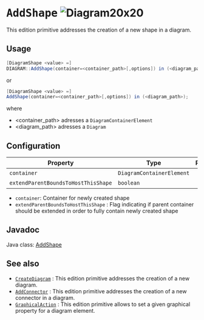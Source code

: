 <h1><tt>AddShape</tt> <img src="https://support.openflexo.org/images/components/ta/diagram_ta/Diagram20x20.png" alt="Diagram20x20" /></h1>

This edition primitive addresses the creation of a new shape in a diagram.

## Usage

```java
[DiagramShape <value> =] 
DIAGRAM::AddShape(container=<container_path>[,options]) in (<diagram_path>);
```
or 

```java
[DiagramShape <value> =] 
AddShape(container=<container_path>[,options]) in (<diagram_path>);
```

where 

- \<container_path\> adresses a `DiagramContainerElement`
- \<diagram_path\> adresses a `Diagram`

## Configuration

| Property        | Type                    | Required  |
| --------------- |-------------------------| :--------:|
| `container`      | `DiagramContainerElement` | yes       | 
| `extendParentBoundsToHostThisShape`      | `boolean` | no  |
   
- `container`: Container for newly created shape
- `extendParentBoundsToHostThisShape` : Flag indicating if parent container should be extended in order to fully contain newly created shape

## Javadoc

Java class: [AddShape](./flexodiagram/apidocs/org/openflexo/technologyadapter/diagram/model/action/AddShape.html)

## See also

- [`CreateDiagram`](CreateDiagram.html) : This edition primitive addresses the creation of a new diagram.
- [`AddConnector`](AddConnector.html)  : This edition primitive addresses the creation of a new connector in a diagram.
- [`GraphicalAction`](GraphicalAction.html)  : This edition primitive allows to set a given graphical property for a diagram element.


